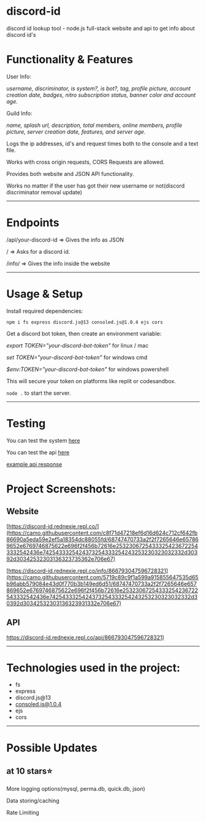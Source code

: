 # discord-id
discord id lookup tool - node.js full-stack website and api to get info about discord id's

# Functionality & Features


User Info:


_username,
discriminator,
is system?,
is bot?,
tag,
profile picture,
account creation date,
badges,
nitro subscription status,
banner color
and account age._


Guild Info:


_name, splash url, description, total members, online members, profile picture, server creation date, features, and server age._


Logs the ip addresses, id's and request times both to the console and a text file.


Works with cross origin requests, CORS Requests are allowed.


Provides both website and JSON API functionality.


Works no matter if the user has got their new username or not(discord discriminator removal update)

---

# Endpoints


/api/your-discord-id => Gives the info as JSON


/ => Asks for a discord id.


/info/ => Gives the info inside the website


---


# Usage & Setup

Install required dependencies:


`npm i fs express discord.js@13 consoled.js@1.0.4 ejs cors`


Get a discord bot token, then create an environment variable:


*export TOKEN="your-discord-bot-token"* for linux / mac


*set TOKEN="your-discord-bot-token"* for windows cmd 


*$env:TOKEN="your-discord-bot-token"* for windows powershell


This will secure your token on platforms like replit or codesandbox.


`node .` to start the server.


---


# Testing 


You can test the system [here](https://discord-id.rednexie.repl.co/)


You can test the api [here](https://discord-id.rednexie.repl.co/api/866793047596728321)



[example api response](https://raw.githubusercontent.com/Rednexie/discord-id/main/example.json)


<h1>Project Screenshots:</h1>

<h2>Website</h2

[https://discord-id.rednexie.repl.co/](https://camo.githubusercontent.com/c8f71d47218ef6d16d624c712cf642fb86690a5eda59e2ef5a18354dc88055fd/68747470733a2f2f7265646e657869652e6769746875622e696f2f456b72616e25323067254333254236722543332542436e7425433325424373254333254243253230323032332d30392d30342532303136323735362e706e67)


[https://discord-id.rednexie.repl.co/info/866793047596728321](https://camo.githubusercontent.com/5719c89c9f1a599a915855647535d65b96abb579084e43d0f770b3b149ed6d51/68747470733a2f2f7265646e657869652e6769746875622e696f2f456b72616e25323067254333254236722543332542436e7425433325424373254333254243253230323032332d30392d30342532303136323931332e706e67)


<h2>API</h2>

[https://discord-id.rednexie.repl.co/api/866793047596728321)](https://raw.githubusercontent.com/Rednexie/rednexie.github.io/main/Ekran%20g%C3%B6r%C3%BCnt%C3%BCs%C3%BC%202023-09-04%20164308.png)


---


<h1>Technologies used in the project:</h1>

*   fs
*   express
*   discord.js@13
*   consoled.js@1.0.4
*   ejs
*   cors


---


# Possible Updates

<h2> at 10 stars⭐</h2>

More logging options(mysql, perma.db, quick.db, json)


Data storing/caching


Rate Limiting
